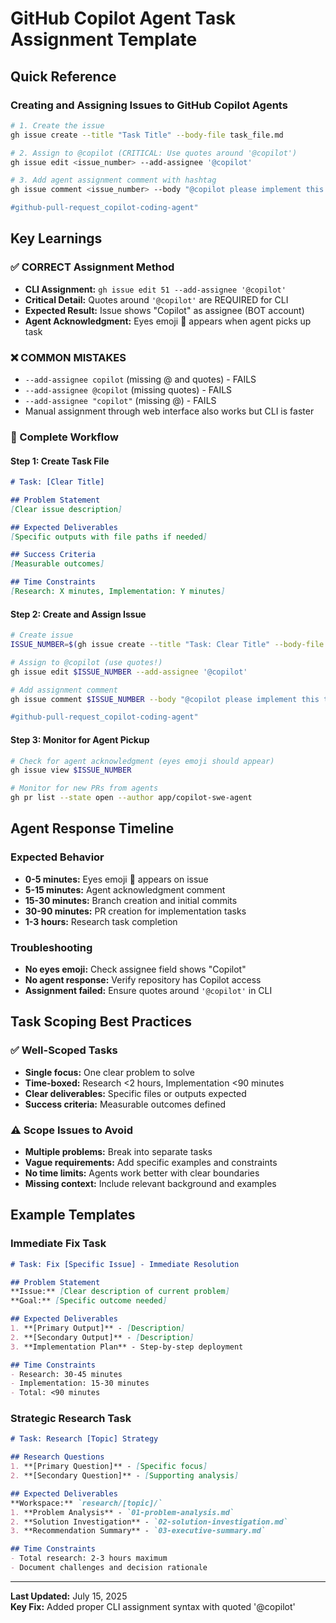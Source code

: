 # GitHub Copilot Agent Task Assignment Template

## Quick Reference

### Creating and Assigning Issues to GitHub Copilot Agents

```bash
# 1. Create the issue
gh issue create --title "Task Title" --body-file task_file.md

# 2. Assign to @copilot (CRITICAL: Use quotes around '@copilot')
gh issue edit <issue_number> --add-assignee '@copilot'

# 3. Add agent assignment comment with hashtag
gh issue comment <issue_number> --body "@copilot please implement this task.

#github-pull-request_copilot-coding-agent"
```

## Key Learnings

### ✅ CORRECT Assignment Method
- **CLI Assignment:** `gh issue edit 51 --add-assignee '@copilot'`
- **Critical Detail:** Quotes around `'@copilot'` are REQUIRED for CLI
- **Expected Result:** Issue shows "Copilot" as assignee (BOT account)
- **Agent Acknowledgment:** Eyes emoji 👀 appears when agent picks up task

### ❌ COMMON MISTAKES
- `--add-assignee copilot` (missing @ and quotes) - FAILS
- `--add-assignee @copilot` (missing quotes) - FAILS  
- `--add-assignee "copilot"` (missing @) - FAILS
- Manual assignment through web interface also works but CLI is faster

### 🎯 Complete Workflow

#### Step 1: Create Task File
```markdown
# Task: [Clear Title]

## Problem Statement
[Clear issue description]

## Expected Deliverables
[Specific outputs with file paths if needed]

## Success Criteria
[Measurable outcomes]

## Time Constraints
[Research: X minutes, Implementation: Y minutes]
```

#### Step 2: Create and Assign Issue
```bash
# Create issue
ISSUE_NUMBER=$(gh issue create --title "Task: Clear Title" --body-file task.md --json number --jq .number)

# Assign to @copilot (use quotes!)
gh issue edit $ISSUE_NUMBER --add-assignee '@copilot'

# Add assignment comment
gh issue comment $ISSUE_NUMBER --body "@copilot please implement this task.

#github-pull-request_copilot-coding-agent"
```

#### Step 3: Monitor for Agent Pickup
```bash
# Check for agent acknowledgment (eyes emoji should appear)
gh issue view $ISSUE_NUMBER

# Monitor for new PRs from agents
gh pr list --state open --author app/copilot-swe-agent
```

## Agent Response Timeline

### Expected Behavior
- **0-5 minutes:** Eyes emoji 👀 appears on issue  
- **5-15 minutes:** Agent acknowledgment comment
- **15-30 minutes:** Branch creation and initial commits
- **30-90 minutes:** PR creation for implementation tasks
- **1-3 hours:** Research task completion

### Troubleshooting
- **No eyes emoji:** Check assignee field shows "Copilot"
- **No agent response:** Verify repository has Copilot access
- **Assignment failed:** Ensure quotes around `'@copilot'` in CLI

## Task Scoping Best Practices

### ✅ Well-Scoped Tasks
- **Single focus:** One clear problem to solve
- **Time-boxed:** Research <2 hours, Implementation <90 minutes  
- **Clear deliverables:** Specific files or outputs expected
- **Success criteria:** Measurable outcomes defined

### ⚠️ Scope Issues to Avoid
- **Multiple problems:** Break into separate tasks
- **Vague requirements:** Add specific examples and constraints
- **No time limits:** Agents work better with clear boundaries
- **Missing context:** Include relevant background and examples

## Example Templates

### Immediate Fix Task
```markdown
# Task: Fix [Specific Issue] - Immediate Resolution

## Problem Statement
**Issue:** [Clear description of current problem]
**Goal:** [Specific outcome needed]

## Expected Deliverables
1. **[Primary Output]** - [Description]
2. **[Secondary Output]** - [Description]  
3. **Implementation Plan** - Step-by-step deployment

## Time Constraints
- Research: 30-45 minutes
- Implementation: 15-30 minutes
- Total: <90 minutes
```

### Strategic Research Task
```markdown
# Task: Research [Topic] Strategy

## Research Questions
1. **[Primary Question]** - [Specific focus]
2. **[Secondary Question]** - [Supporting analysis]

## Expected Deliverables
**Workspace:** `research/[topic]/`
1. **Problem Analysis** - `01-problem-analysis.md`
2. **Solution Investigation** - `02-solution-investigation.md`  
3. **Recommendation Summary** - `03-executive-summary.md`

## Time Constraints
- Total research: 2-3 hours maximum
- Document challenges and decision rationale
```

---

**Last Updated:** July 15, 2025  
**Key Fix:** Added proper CLI assignment syntax with quoted '@copilot'

